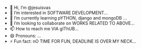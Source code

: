 - 👋 Hi, I’m @jesuisvas
- 👀 I’m interested in SOFTWARE DEVELOPMENT...
- 🌱 I’m currently learning pYTHON, django and mongoDB ...
- 💞️ I’m looking to collaborate on WORKS RELATED TO ABOVE...
- 📫 How to reach me VIA gIThUB...
- 😄 Pronouns: ...
- ⚡ Fun fact: nO TIME FOR FUN, DEADLINE IS OVER MY NECK...

<!---
jesuisvas/jesuisvas is a ✨ special ✨ repository because its `README.md` (this file) appears on your GitHub profile.
You can click the Preview link to take a look at your changes.
--->
